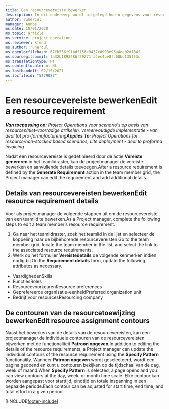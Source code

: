 ```yaml
---
title: Een resourcevereiste bewerken
description: In dit onderwerp wordt uitgelegd hoe u gegevens voor resourcevereisten kunt bijwerken.
author: ruhercul
manager: Annbe
ms.date: 10/01/2020
ms.topic: article
ms.service: project-operations
ms.reviewer: kfend
ms.author: ruhercul
ms.openlocfilehash: 67fb536f91bdf156e9437cd993e93a4eeb2df84f
ms.sourcegitcommit: fa32b1893286f20271fa4ec4be8fc68bd135f53c
ms.translationtype: HT
ms.contentlocale: nl-NL
ms.lasthandoff: 02/15/2021
ms.locfileid: "5279087"
---
```

# <a name="edit-a-resource-requirement"></a><span data-ttu-id="a625a-103">Een resourcevereiste bewerken</span><span class="sxs-lookup"><span data-stu-id="a625a-103">Edit a resource requirement</span></span>

<span data-ttu-id="a625a-104">_**Van toepassing op:** Project Operations voor scenario's op basis van resources/niet-voorradige artikelen, vereenvoudigde implementatie - van deal tot pro-formafacturering_</span><span class="sxs-lookup"><span data-stu-id="a625a-104">_**Applies To:** Project Operations for resource/non-stocked based scenarios, Lite deployment - deal to proforma invoicing_</span></span>

<span data-ttu-id="a625a-105">Nadat een resourcevereiste is gedefinieerd door de actie **Vereiste genereren** in het teamlidraster, kan de projectmanager de vereiste bewerken en aanvullende details toevoegen.</span><span class="sxs-lookup"><span data-stu-id="a625a-105">After a resource requirement is defined by the **Generate Requirement** action in the team member grid, the Project manager can edit the requirement and add additional details.</span></span>

## <a name="edit-resource-requirement-details"></a><span data-ttu-id="a625a-106">Details van resourcevereisten bewerken</span><span class="sxs-lookup"><span data-stu-id="a625a-106">Edit resource requirement details</span></span>

<span data-ttu-id="a625a-107">Voer als projectmanager de volgende stappen uit om de resourcevereiste van een teamlid te bewerken.</span><span class="sxs-lookup"><span data-stu-id="a625a-107">As a Project manager, complete the following steps to edit a team member’s resource requirement.</span></span>

1. <span data-ttu-id="a625a-108">Ga naar het teamlidraster, zoek het teamlid in de lijst en selecteer de koppeling naar de bijbehorende resourcevereisten.</span><span class="sxs-lookup"><span data-stu-id="a625a-108">Go to the team member grid, locate the team member in the list, and select the link to the associated resource requirements.</span></span>
2. <span data-ttu-id="a625a-109">Werk op het formulier **Vereistedetails** de volgende kenmerken indien nodig bij.</span><span class="sxs-lookup"><span data-stu-id="a625a-109">On the **Requirement details** form, update the following attributes as necessary.</span></span>

- <span data-ttu-id="a625a-110">Vaardigheden</span><span class="sxs-lookup"><span data-stu-id="a625a-110">Skills</span></span>
- <span data-ttu-id="a625a-111">Functies</span><span class="sxs-lookup"><span data-stu-id="a625a-111">Roles</span></span>
- <span data-ttu-id="a625a-112">Resourcevoorkeuren</span><span class="sxs-lookup"><span data-stu-id="a625a-112">Resource preferences</span></span>
- <span data-ttu-id="a625a-113">Geprefereerde organisatie-eenheid</span><span class="sxs-lookup"><span data-stu-id="a625a-113">Preferred organization unit</span></span>
- <span data-ttu-id="a625a-114">Bedrijf voor resources</span><span class="sxs-lookup"><span data-stu-id="a625a-114">Resourcing company</span></span>

## <a name="edit-resource-assignment-contours"></a><span data-ttu-id="a625a-115">De contouren van de resourcetoewijzing bewerken</span><span class="sxs-lookup"><span data-stu-id="a625a-115">Edit resource assignment contours</span></span>

<span data-ttu-id="a625a-116">Naast het bewerken van de details van de resourcevereisten, kan een projectmanager de individuele contouren van de resourcevereisten bijwerken met de functionaliteit **Patroon opgeven**.</span><span class="sxs-lookup"><span data-stu-id="a625a-116">In addition to editing the details of the resource requirements, a Project manager can update the individual contours of the resource requirement using the **Specify Pattern** functionality.</span></span> <span data-ttu-id="a625a-117">Wanneer **Patroon opgeven** wordt geselecteerd, wordt een pagina geopend en kunt u contouren bekijken op de tijdschaal van de dag, week of maand.</span><span class="sxs-lookup"><span data-stu-id="a625a-117">When **Specify Pattern** is selected, a page opens and you can view contours at the day, week, or month time scale.</span></span> <span data-ttu-id="a625a-118">Elke contour kan worden aangepast voor starttijd, eindtijd en totale inspanning in een bepaalde periode.</span><span class="sxs-lookup"><span data-stu-id="a625a-118">Each contour can be adjusted for start time, end time, and total effort in a given period.</span></span>

[!INCLUDE[footer-include](../includes/footer-banner.md)]